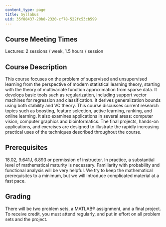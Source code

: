 ```yaml
---
content_type: page
title: Syllabus
uid: 35f88437-20b8-2320-cf78-522fc53cb599
---
```


Course Meeting Times
--------------------

Lectures: 2 sessions / week, 1.5 hours / session

Course Description
------------------

This course focuses on the problem of supervised and unsupervised learning from the perspective of modern statistical learning theory, starting with the theory of multivariate function approximation from sparse data. It develops basic tools such as regularization, including support vector machines for regression and classification. It derives generalization bounds using both stability and VC theory. This course discusses current research topics such as boosting, feature selection, active learning, ranking, and online learning. It also examines applications in several areas: computer vision, computer graphics and bioinformatics. The final projects, hands-on applications, and exercises are designed to illustrate the rapidly increasing practical uses of the techniques described throughout the course.

Prerequisites
-------------

18.02, 9.641J, 6.893 or permission of instructor. In practice, a substantial level of mathematical maturity is necessary. Familiarity with probability and functional analysis will be very helpful. We try to keep the mathematical prerequisites to a minimum, but we will introduce complicated material at a fast pace.

Grading
-------

There will be two problem sets, a MATLAB® assignment, and a final project. To receive credit, you must attend regularly, and put in effort on all problem sets and the project.